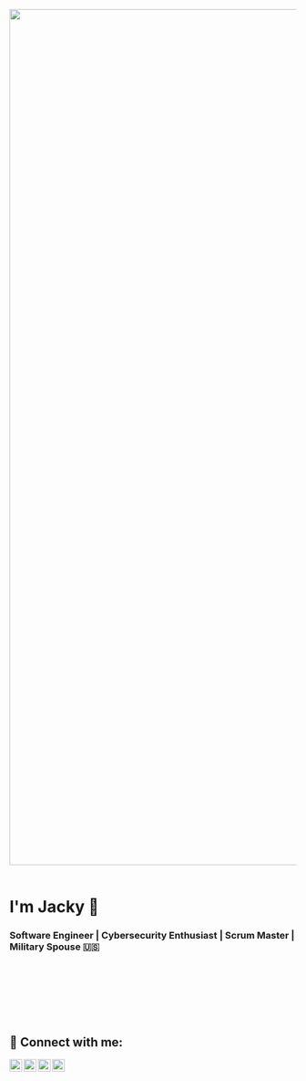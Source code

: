 <img width=1500 src="https://user-images.githubusercontent.com/109121563/229381372-a7d53e87-bc71-41c7-96ba-f5a7d4500c6d.png"><br><br>
<h1>I'm Jacky 👋</h1>
<h3>Software Engineer  |  Cybersecurity Enthusiast  |  Scrum Master  |  Military Spouse 🇺🇸</h2>
<br>
<br>
<br>



<br><br>

<h2> 🤳 Connect with me:</h2>

[<img align="left" alt="JaclynCarey | Twitter" width="22px" src="https://cdn.jsdelivr.net/npm/simple-icons@v3/icons/twitter.svg" />][twitter]
[<img align="left" alt="JaclynCarey | LinkedIn" width="22px" src="https://cdn.jsdelivr.net/npm/simple-icons@v3/icons/linkedin.svg" />][linkedin]
[<img align="left" alt="JaclynCarey | Instagram" width="22px" src="https://cdn.jsdelivr.net/npm/simple-icons@v3/icons/instagram.svg" />][instagram]
[<img align="left" alt="JaclynCarey | Email" width="22px" src="https://cdn.jsdelivr.net/npm/simple-icons@3.13.0/icons/mail-dot-ru.svg" />][email]



[linkedin]: https://linkedin.com/in/jaclyncarey
[email]: mailto:contact@jaclyncarey.com
[twitter]: https://twitter.com/jackycarey
[instagram]: https://www.instagram.com/jackycancode/



<!--
**jaclynscarey/jaclynscarey** is a ✨ _special_ ✨ repository because its `README.md` (this file) appears on your GitHub profile.

Here are some ideas to get you started:

- 🔭 I’m currently working on ...
- 🌱 I’m currently learning ...
- 👯 I’m looking to collaborate on ...
- 🤔 I’m looking for help with ...
- 💬 Ask me about ...
- 📫 How to reach me: ...
- 😄 Pronouns: ...
- ⚡ Fun fact: ...

<h2>My Stats</h2>


[![Jacky's GitHub stats](https://github-readme-stats.vercel.app/api?username=jaclynscarey)](https://github.com/jaclynscarey/github-readme-stats)
[![Top Langs](https://github-readme-stats.vercel.app/api/top-langs/?username=jaclynscarey&langs_count=20)](https://github.com/jaclynscarey/github-readme-stats)

-->
